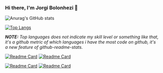 ### Hi there, I'm Jorgi Bolonhezi 👋

![Anurag's GitHub stats](https://github-readme-stats.vercel.app/api?username=Holyblade&show_icons=true&theme=radical&count_private=true)

[![Top Langs](https://github-readme-stats.vercel.app/api/top-langs/?username=Holyblade&show_icons=true&theme=radical&layout=default)](https://github.com/Holyblade?tab=overview)

***NOTE:*** *Top languages does not indicate my skill level or something like that, it's a github metric of which languages i have the most code on github, it's a new feature of github-readme-stats.*

[![Readme Card](https://github-readme-stats.vercel.app/api/pin/?username=Holyblade&show_icons=true&theme=radical&repo=Conversor_de_Logs_da_Eduzz)](https://github.com/Holyblade/Conversor_de_Logs_da_Eduzz)
[![Readme Card](https://github-readme-stats.vercel.app/api/pin/?username=Holyblade&show_icons=true&theme=radical&repo=Conversor_de_Logs_do_Nutror)](https://github.com/Holyblade/Conversor_de_Logs_do_Nutror)

[![Readme Card](https://github-readme-stats.vercel.app/api/pin/?username=Holyblade&show_icons=true&theme=radical&repo=Conversor_de_Logs_do_MailChimp)](https://github.com/Holyblade/Conversor_de_Logs_do_MailChimp)
[![Readme Card](https://github-readme-stats.vercel.app/api/pin/?username=Holyblade&show_icons=true&theme=radical&repo=FacebookConversionAPI-Eduzz)](https://github.com/Holyblade/FacebookConversionAPI-Eduzz)
